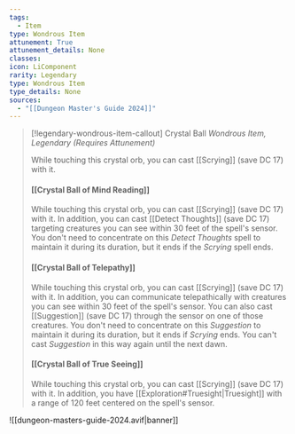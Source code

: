 ```yaml
---
tags:
  - Item
type: Wondrous Item
attunement: True
attunement_details: None
classes:
icon: LiComponent
rarity: Legendary
type: Wondrous Item
type_details: None
sources: 
  - "[[Dungeon Master's Guide 2024]]"
---
```

>[!legendary-wondrous-item-callout] Crystal Ball
>_Wondrous Item, Legendary (Requires Attunement)_
>
>While touching this crystal orb, you can cast [[Scrying]] (save DC 17) with it.
>
>#### [[Crystal Ball of Mind Reading]]
>
>
>While touching this crystal orb, you can cast [[Scrying]] (save DC 17) with it. In addition, you can cast [[Detect Thoughts]] (save DC 17) targeting creatures you can see within 30 feet of the spell's sensor. You don't need to concentrate on this _Detect Thoughts_ spell to maintain it during its duration, but it ends if the _Scrying_ spell ends.
>
>#### [[Crystal Ball of Telepathy]]
>
>
>While touching this crystal orb, you can cast [[Scrying]] (save DC 17) with it. In addition, you can communicate telepathically with creatures you can see within 30 feet of the spell's sensor. You can also cast [[Suggestion]] (save DC 17) through the sensor on one of those creatures. You don't need to concentrate on this _Suggestion_ to maintain it during its duration, but it ends if _Scrying_ ends. You can't cast _Suggestion_ in this way again until the next dawn.
>
>#### [[Crystal Ball of True Seeing]]
>
>
>While touching this crystal orb, you can cast [[Scrying]] (save DC 17) with it. In addition, you have [[Exploration#Truesight\|Truesight]] with a range of 120 feet centered on the spell's sensor.
>


![[dungeon-masters-guide-2024.avif|banner]]